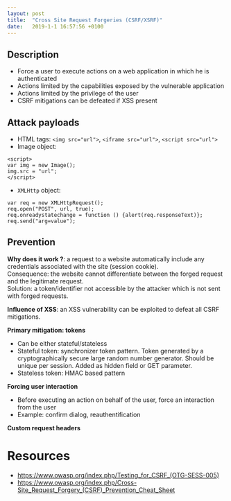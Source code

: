 ```yaml
---
layout: post
title:  "Cross Site Request Forgeries (CSRF/XSRF)"
date:   2019-1-1 16:57:56 +0100
---
```

## Description
* Force a user to execute actions on a web application in which he is authenticated
* Actions limited by the capabilities exposed by the vulnerable application
* Actions limited by the privilege of the user
* CSRF mitigations can be defeated if XSS present

## Attack payloads
* HTML tags: `<img src="url">`, `<iframe src="url">`, `<script src="url">`
* Image object:
```
<script>
var img = new Image();
img.src = "url";
</script>
```
* `XMLHttp` object:
```
var req = new XMLHttpRequest();
req.open("POST", url, true);
req.onreadystatechange = function () {alert(req.responseText)};
req.send("arg=value");
```


## Prevention
**Why does it work ?**:
a request to a website automatically include any credentials associated with the site (session cookie).  
Consequence: the website cannot differentiate between the forged request and the legitimate request.  
Solution: a token/identifier not accessible by the attacker which is not sent with forged requests.  

**Influence of XSS**:
an XSS vulnerability can be exploited to defeat all CSRF mitigations.  

**Primary mitigation: tokens**
* Can be either stateful/stateless
* Stateful token: synchronizer token pattern. Token generated by a cryptographically secure large random number generator.
Should be unique per session. Added as hidden field or GET parameter.
* Stateless token: HMAC based pattern

**Forcing user interaction**
* Before executing an action on behalf of the user, force an interaction from the user
* Example: confirm dialog, reauthentification

**Custom request headers**


# Resources
* https://www.owasp.org/index.php/Testing_for_CSRF_(OTG-SESS-005)
* https://www.owasp.org/index.php/Cross-Site_Request_Forgery_(CSRF)_Prevention_Cheat_Sheet
